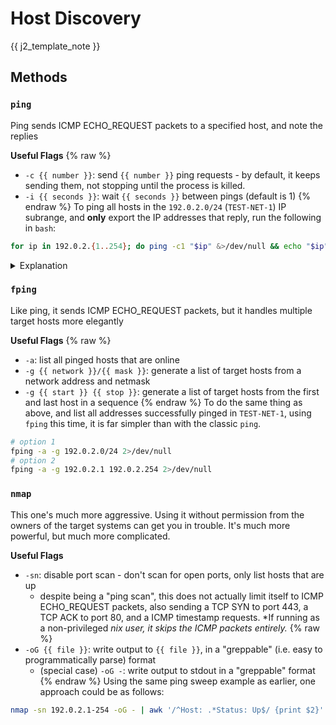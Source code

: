 <!--
SPDX-FileCopyrightText: 2022 - 2025 Eli Array Minkoff

SPDX-License-Identifier: CC-BY-SA-4.0
-->

# Host Discovery

{{ j2_template_note }}

## Methods

### `ping`

Ping sends ICMP ECHO_REQUEST packets to a specified host, and note the replies

**Useful Flags**
{% raw %}
* `-c {{ number }}`: send `{{ number }}` ping requests - by default, it keeps sending them, not stopping until the process is killed.
* `-i {{ seconds }}`: wait `{{ seconds }}` between pings (default is 1)
{% endraw %}
To ping all hosts in the `192.0.2.0/24` (`TEST-NET-1`) IP subrange, and **only** export the IP addresses that reply, run the following in `bash`:

```sh
for ip in 192.0.2.{1..254}; do ping -c1 "$ip" &>/dev/null && echo "$ip"; done
```

<details>
<summary>Explanation</summary>
<code>192.0.2.{1..254}</code>: expands to <code>192.0.2.1 192.0.2.2</code>... <code>192.0.2.254</code>. The network and broadcast addresses are left out.<br>
...<code>&>/dev/null && echo "$ip"</code>: redirect stdout and stderr of the `ping` command to /dev/null, effectively discarding it. If the ping was successful, echo the IP address itself.
</details>

### `fping`

Like ping, it sends ICMP ECHO_REQUEST packets, but it handles multiple target hosts more elegantly

**Useful Flags**
{% raw %}
* `-a`: list all pinged hosts that are online
* `-g {{ network }}/{{ mask }}`: generate a list of target hosts from a network address and netmask
* `-g {{ start }} {{ stop }}`: generate a list of target hosts from the first and last host in a sequence
{% endraw %}
To do the same thing as above, and list all addresses successfully pinged in `TEST-NET-1`, using `fping` this time, it is far simpler than with the classic `ping`.

```sh
# option 1
fping -a -g 192.0.2.0/24 2>/dev/null
# option 2
fping -a -g 192.0.2.1 192.0.2.254 2>/dev/null
```

### `nmap`

This one's much more aggressive. Using it without permission from the owners of the target systems can get you in trouble. It's much more powerful, but much more complicated.

**Useful Flags**

* `-sn`: disable port scan - don't scan for open ports, only list hosts that are up
   * despite being a "ping scan", this does not actually limit itself to ICMP ECHO_REQUEST packets, also sending a TCP SYN to port 443, a TCP ACK to port 80, and a ICMP timestamp requests. *If running as a non-privileged *nix user, it skips the ICMP packets entirely.*
{% raw %}
* `-oG {{ file }}`: write output to `{{ file }}`, in a "greppable" (i.e. easy to programmatically parse) format
   * (special case) `-oG -`: write output to stdout in a "greppable" format
{% endraw %}
Using the same ping sweep example as earlier, one approach could be as follows:

```sh
nmap -sn 192.0.2.1-254 -oG - | awk '/^Host: .*Status: Up$/ {print $2}'
```
